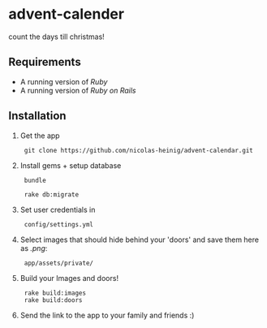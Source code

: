 # advent-calender
count the days till christmas!

## Requirements

* A running version of *Ruby*
* A running version of *Ruby on Rails*

## Installation
1. Get the app

        git clone https://github.com/nicolas-heinig/advent-calendar.git
        
2. Install gems + setup database

        bundle
	
		rake db:migrate

3. Set user credentials in 

        config/settings.yml

4. Select images that should hide behind your 'doors' and save them here as *.png*:

        app/assets/private/

5. Build your Images and doors!

        rake build:images
        rake build:doors

6. Send the link to the app to your family and friends :)

